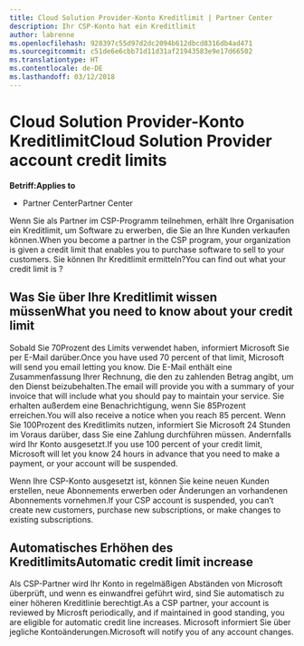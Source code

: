```yaml
---
title: Cloud Solution Provider-Konto Kreditlimit | Partner Center
description: Ihr CSP-Konto hat ein Kreditlimit
author: labrenne
ms.openlocfilehash: 928397c55d97d2dc2094b612dbcd8316db4ad471
ms.sourcegitcommit: c51de6e6cbb71d11d31af21943583e9e17d66502
ms.translationtype: HT
ms.contentlocale: de-DE
ms.lasthandoff: 03/12/2018
---
```

# <a name="cloud-solution-provider-account-credit-limits"></a><span data-ttu-id="8db3a-103">Cloud Solution Provider-Konto Kreditlimit</span><span class="sxs-lookup"><span data-stu-id="8db3a-103">Cloud Solution Provider account credit limits</span></span>

**<span data-ttu-id="8db3a-104">Betriff:</span><span class="sxs-lookup"><span data-stu-id="8db3a-104">Applies to</span></span>**

- <span data-ttu-id="8db3a-105">Partner Center</span><span class="sxs-lookup"><span data-stu-id="8db3a-105">Partner Center</span></span>

<span data-ttu-id="8db3a-106">Wenn Sie als Partner im CSP-Programm teilnehmen, erhält Ihre Organisation ein Kreditlimit, um Software zu erwerben, die Sie an Ihre Kunden verkaufen können.</span><span class="sxs-lookup"><span data-stu-id="8db3a-106">When you become a partner in the CSP program, your organization is given a credit limit that enables you to purchase software to sell to your customers.</span></span> <span data-ttu-id="8db3a-107">Sie können Ihr Kreditlimit ermitteln?</span><span class="sxs-lookup"><span data-stu-id="8db3a-107">You can find out what your credit limit is ?</span></span>

## <a name="what-you-need-to-know-about-your-credit-limit"></a><span data-ttu-id="8db3a-108">Was Sie über Ihre Kreditlimit wissen müssen</span><span class="sxs-lookup"><span data-stu-id="8db3a-108">What you need to know about your credit limit</span></span> 

<span data-ttu-id="8db3a-109">Sobald Sie 70Prozent des Limits verwendet haben, informiert Microsoft Sie per E-Mail darüber.</span><span class="sxs-lookup"><span data-stu-id="8db3a-109">Once you have used 70 percent of that limit, Microsoft will send you email letting you know.</span></span> <span data-ttu-id="8db3a-110">Die E-Mail enthält eine Zusammenfassung Ihrer Rechnung, die den zu zahlenden Betrag angibt, um den Dienst beizubehalten.</span><span class="sxs-lookup"><span data-stu-id="8db3a-110">The email will provide you with a summary of your invoice that will include what you should pay to maintain your service.</span></span> <span data-ttu-id="8db3a-111">Sie erhalten außerdem eine Benachrichtigung, wenn Sie 85Prozent erreichen.</span><span class="sxs-lookup"><span data-stu-id="8db3a-111">You will also receive a notice when you reach 85 percent.</span></span> <span data-ttu-id="8db3a-112">Wenn Sie 100Prozent des Kreditlimits nutzen, informiert Sie Microsoft 24 Stunden im Voraus darüber, dass Sie eine Zahlung durchführen müssen. Andernfalls wird Ihr Konto ausgesetzt.</span><span class="sxs-lookup"><span data-stu-id="8db3a-112">If you use 100 percent of your credit limit, Microsoft will let you know 24 hours in advance that you need to make a payment, or your account will be suspended.</span></span> 

<span data-ttu-id="8db3a-113">Wenn Ihre CSP-Konto ausgesetzt ist, können Sie keine neuen Kunden erstellen, neue Abonnements erwerben oder Änderungen an vorhandenen Abonnements vornehmen.</span><span class="sxs-lookup"><span data-stu-id="8db3a-113">If your CSP account is suspended, you can’t create new customers, purchase new subscriptions, or make changes to existing subscriptions.</span></span>

## <a name="automatic-credit-limit-increase"></a><span data-ttu-id="8db3a-114">Automatisches Erhöhen des Kreditlimits</span><span class="sxs-lookup"><span data-stu-id="8db3a-114">Automatic credit limit increase</span></span>

<span data-ttu-id="8db3a-115">Als CSP-Partner wird Ihr Konto in regelmäßigen Abständen von Microsoft überprüft, und wenn es einwandfrei geführt wird, sind Sie automatisch zu einer höheren Kreditlinie berechtigt.</span><span class="sxs-lookup"><span data-stu-id="8db3a-115">As a CSP partner, your account is reviewed by Microsft periodically, and if maintained in good standing, you are eligible for automatic credit line increases.</span></span> <span data-ttu-id="8db3a-116">Microsoft informiert Sie über jegliche Kontoänderungen.</span><span class="sxs-lookup"><span data-stu-id="8db3a-116">Microsoft will notify you of any account changes.</span></span>